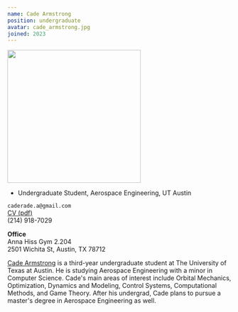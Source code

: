 ```yaml
---
name: Cade Armstrong
position: undergraduate
avatar: cade_armstrong.jpg
joined: 2023
---
```


<img width="300" src="{{site.baseurl}}/images/people/{{page.avatar}}" data-action="zoom">

- Undergraduate Student, Aerospace Engineering, UT Austin<br>

<i class="fa fa-envelope-o"></i> `caderade.a@gmail.com`<br>
<i class="fa fa-newspaper-o"></i> [CV (pdf)](/documents/Cade_Armstrong_Resume_2023.pdf)<br>
<i class="fa fa-phone"></i>   (214) 918-7029

**Office**<br>
Anna Hiss Gym 2.204<br>
2501 Wichita St,
Austin, TX 78712

[Cade Armstrong](https://www.linkedin.com/in/cade-armstrong-377b1b97/) is a third-year undergraduate student at The University of Texas at Austin. He is studying Aerospace Engineering with a minor in Computer Science. Cade's main areas of interest include Orbital Mechanics, Optimization, Dynamics and Modeling, Control Systems, Computational Methods, and Game Theory. After his undergrad, Cade plans to pursue a master's degree in Aerospace Engineering as well.